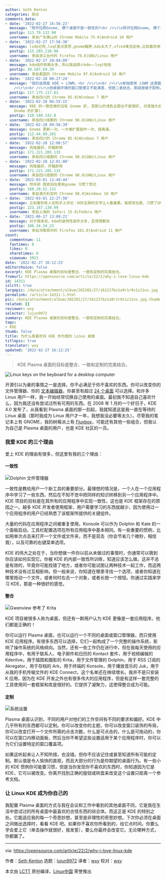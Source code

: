 ```yaml
---
author: Seth Kenlon
categories: 观点
comments_data:
- date: '2022-02-27 16:56:23'
  message: "除开拉跨Gnome, 哪个桌面不是一致性的?<br />\r\n除开拉跨Gnome, 哪个桌面不是可自由定制的?<br />\r\nKDE很棒，但我选最快的LXDE"
  postip: 113.70.132.90
  username: 来自广东佛山的 Chrome Mobile 75.0|Android 10 用户
- date: '2022-02-27 17:58:30'
  message: lxde已死,lxqt差点意思,gnome臃肿,kde太大了,xfce4凑活这用,比较喜欢用lxde的组件
  postip: 115.203.110.96
  username: 来自浙江台州的 Firefox 78.0|GNU/Linux 用户
- date: '2022-02-27 20:04:09'
  message: kde组件依赖太多，所以我选择小kde——lxqt哈哈
  postip: 20.187.69.39
  username: 来自美国的 Chrome Mobile 97.0|Android 10 用户
- date: '2022-02-28 00:27:24'
  message: "我的选择是 KDE + i3WM。<br />\r\n<br />\r\n单独使用 i3WM 这类窗口管理器，还得再单独配置电源、触摸板、通知......等，很麻烦，费很大的力还不能满意，而这些在桌面环镜中开箱即用。<br
    />\r\n<br />\r\n但桌面环镜的窗口管理又不能满意，但是二者结合，那就是婊子配狗，天长地久，你值得拥有。"
  postip: 117.175.117.81
  username: 来自四川的 Chrome 85.0|Windows 7 用户
- date: '2022-02-28 06:55:15'
  message: KDE 的一致性做的沒有 Gnome 好, 其默认的浅色主题也不是很好, 对其强大自定义功能, 自己用到的选项也很少. 所以我现在切换到 Gnome(我不使用
    Gnome 的扩展).
  postip: 110.184.142.8
  username: 来自四川成都的 Chrome 98.0|GNU/Linux 用户
- date: '2022-02-28 09:56:39'
  message: Gnome 更新一次，一大堆扩展就炸一次，就离谱。
  postip: 112.44.89.201
  username: 来自四川的 Chrome 85.0|Windows 7 用户
- date: '2022-02-28 12:00:57'
  message: 肉桂最好，开箱即用
  postip: 171.221.205.133
  username: 来自四川成都的 Chrome 98.0|GNU/Linux 用户
- date: '2022-02-28 12:01:00'
  message: 肉桂最好，开箱即用
  postip: 171.221.205.133
  username: 来自四川成都的 Chrome 98.0|GNU/Linux 用户
- date: '2022-03-01 11:48:44'
  message: 然并卵 我依旧在使用gnome 习惯了而已
  postip: 160.20.52.131
  username: 来自澳大利亚的 Chrome 98.0|Windows 10 用户
- date: '2022-03-01 22:27:50'
  message: 之前看到有人在知乎上评论：KDE全屏的文字让人看着累。我感觉也是，习惯了GNOME的简洁和优雅
  postip: 223.167.138.99
  username: 来自上海的 Safari 15.0|Fedora 用户
- date: '2022-06-17 13:09:21'
  message: 对于我来说，kde的装饰性部件太多，显得很繁琐
  postip: 106.34.24.23
  username: 来自河南郑州的 Firefox 101.0|Android 11 用户
count:
  commentnum: 11
  favtimes: 0
  likes: 0
  sharetimes: 0
  viewnum: 3913
date: '2022-02-27 16:12:25'
editorchoice: false
excerpt: KDE Plasma 桌面的目标是整合、一致和定制的完美结合。
fromurl: https://opensource.com/article/22/2/why-i-love-linux-kde
id: 14311
islctt: true
largepic: /data/attachment/album/202202/27/161217bz1a9r1r9s1z11ns.jpg
permalink: /article-14311-1.html
pic: /data/attachment/album/202202/27/161217bz1a9r1r9s1z11ns.jpg.thumb.jpg
related: []
reviewer: wxy
selector: lujun9972
summary: KDE Plasma 桌面的目标是整合、一致和定制的完美结合。
tags:
- KDE
thumb: false
title: 为什么我喜欢将 KDE 作为我的 Linux 桌面
titlepic: true
translator: wxy
updated: '2022-02-27 16:12:25'
---
```



> 
> KDE Plasma 桌面的目标是整合、一致和定制的完美结合。
> 
> 
> 


![](/data/attachment/album/202202/27/161217bz1a9r1r9s1z11ns.jpg "Linux keys on the keyboard for a desktop computer")


开源引以为豪的事情之一是选择。你不必满足于你不喜欢的东西。你可以改变你的文件管理器、你的 [文本编辑器](https://opensource.com/article/21/2/open-source-text-editors)，你甚至有超过 [24 个桌面](https://opensource.com/article/20/5/linux-desktops) 可以选择。和许多 Linux 用户一样，我一开始经常切换自己使用的桌面。最初我不知道自己喜欢什么，因为我还没有尝试过所有可用的东西。在 2008 年 1 月的一个好日子，KDE 4.0 发布了，从我看到 Plasma 桌面的那一刻起，我就知道这是我一直在等待的 Linux 桌面（那时我成为 Linux 用户才一年，我想我没必要等太久）。尽管我的笔记本上有 GNOME，我的树莓派上有 [Fluxbox](https://opensource.com/article/19/12/fluxbox-linux-desktop)，可能还有其他一些组合，但我认为自己是 Plasma 桌面的用户，也是 KDE 社区的一员。


### 我爱 KDE 的三个理由


爱上 KDE 的理由有很多，但这里有我的三个理由：


#### 一致性


![Dolphin 文件管理器](/data/attachment/album/202202/27/161227yqy4sbb0se94whbb.jpg "Dolphin file manager")


一致性是教给用户一个新工具的重要部分。最理想的情况是，一个人在一个应用程序中学习了一些东西，然后在不知不觉中把同样的知识转移到另一个应用程序中。KDE 项目的目标是在其所有的应用程序中实现一致性，这也是 KDE 框架存在的原因之一。越多 KDE 开发者使用框架，用户需要学习的东西就越少，因为使用过一个应用程序的用户已经熟悉了该框架所提供的关键组件。


大量的代码在应用程序之间被重复使用。Konsole 可以作为 Dolphin 和 Kate 的一个面板启动。工具栏配置选项在所有应用程序中基本相同。有一些重要的惯例，比如用单次点击来打开一个文件或文件夹，而不是双击（你会节省几个微秒，相信我），以及可靠的右键菜单选项。


KDE 的伟大之处在于，当你想做一件你以前从未做过的事情时，你通常可以猜到你应该如何实现它。你被 KDE 的内部一致性所训练，知道应该怎么做。这并不总是有效的，毕竟你可能找错了地方，或者你可能试图让两种技术一起工作，而这两种技术没有过互相影响，但一般来说，你知道在哪里寻找一个选项，或者你知道在哪里拖动一个文件，或者何时右击一个对象，或者长按一个按钮。你通过实践来学习 KDE，那是一种很好的感觉。


#### 整合


![Gwenview 参考了 Krita](/data/attachment/album/202202/27/161227nzzoozcd9tjn93nv.jpg "Gwenview referencing Krita")


KDE 项目被很多人称为桌面，但还有一群用户认为 KDE 更像是一套应用程序。他们都是正确的！


你可以运行 Plasma 桌面，也可以运行一个不同的桌面或窗口管理器，而只使用 KDE 应用程序。有很多东西可以选择，它们一起构成了一个完整的操作系统，影响了操作系统的风格倾向。当然，还有一些工作仍在进行中，但在我每天使用的应用程序中，有用于联系人、电子邮件和日历的 Kontact 套件，用于视频编辑的 Kdenlive，用于插图和摄影的 Krita，用于文件管理的 Dolphin，用于 RSS 订阅的 Akregator，用于存档的 Ark，用于终端的 Konsole，用于播放音乐的 Juk，用于从我的手机传输文件的 KDE Connect，这个名单还在继续增长。我并不是只安装 K 应用，因为在 KDE 开发之外也有很多伟大的应用程序，但是有这样一套完整的工具使用同一套框架和库是很好的。它提供了凝聚力，这使得整合成为可能。


#### 定制


![系统设置](/data/attachment/album/202202/27/161227rnuno8uuwl96tsu7.jpg "System settings")


Plasma 桌面认识到，不同的用户对他们的工作空间有不同的要求和偏好。KDE 中几乎所有的东西都可以定制。你可以改变你的主题，你可以改变窗口装饰的布局，你可以改变打开一个文件所需的点击次数，什么是可点击的，什么是可拖动的，你可以在窗口内移动面板，然后当你不希望这些设置适用于某个应用程序时，你可以为它们设置特定的窗口覆盖项。


如果这听起来让人不知所措，也没错。但你不应该记住或甚至知道所有可能的定制。默认值是令人愉快的直观，而且大部分的行为是你期望的桌面行为。有一些小的 KDE 惯例你可能要习惯，但是当你发现你不喜欢的东西时，你知道因为它是 KDE，它可以被改变。你离开找到正确的旋钮或转盘来改变这个设置只距离一个参考文档。


### 让 Linux KDE 成为你自己的


我配置 Plasma 桌面的方式与我在会议和工作中看到的其他桌面不同，它是我在生活中尝试过的所有桌面中最喜欢的古怪东西的综合体。而这正是 KDE 的特别之处。它能适应我的每一个奇思妙想，甚至是非理性的奇思妙想。下次你必须在桌面之间做出选择时，看看 KDE 吧。如果你不喜欢你所看到的，给它点时间。你要么学会爱上它（单击操作就很好，我发誓），要么你最终会改变它。无论哪种方式，你都赢了。




---


via: <https://opensource.com/article/22/2/why-i-love-linux-kde>


作者：[Seth Kenlon](https://opensource.com/users/seth) 选题：[lujun9972](https://github.com/lujun9972) 译者：[wxy](https://github.com/wxy) 校对：[wxy](https://github.com/wxy)


本文由 [LCTT](https://github.com/LCTT/TranslateProject) 原创编译，[Linux中国](https://linux.cn/) 荣誉推出